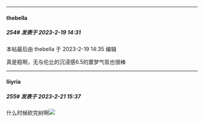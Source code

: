 
*****

####  thebella  
##### 254#       发表于 2023-2-19 14:31

 本帖最后由 thebella 于 2023-2-19 14:35 编辑 

真是稳啊，无与伦比的沉浸感6.5的噩梦气氛也很棒


*****

####  Iiiyria  
##### 255#       发表于 2023-2-21 15:37

什么时候砍完树啊<img src="https://static.saraba1st.com/image/smiley/face2017/018.png" referrerpolicy="no-referrer">

